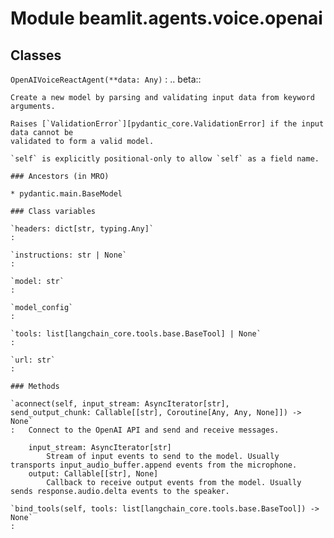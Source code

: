 Module beamlit.agents.voice.openai
==================================

Classes
-------

`OpenAIVoiceReactAgent(**data: Any)`
:   .. beta::
       
    
    Create a new model by parsing and validating input data from keyword arguments.
    
    Raises [`ValidationError`][pydantic_core.ValidationError] if the input data cannot be
    validated to form a valid model.
    
    `self` is explicitly positional-only to allow `self` as a field name.

    ### Ancestors (in MRO)

    * pydantic.main.BaseModel

    ### Class variables

    `headers: dict[str, typing.Any]`
    :

    `instructions: str | None`
    :

    `model: str`
    :

    `model_config`
    :

    `tools: list[langchain_core.tools.base.BaseTool] | None`
    :

    `url: str`
    :

    ### Methods

    `aconnect(self, input_stream: AsyncIterator[str], send_output_chunk: Callable[[str], Coroutine[Any, Any, None]]) ‑> None`
    :   Connect to the OpenAI API and send and receive messages.
        
        input_stream: AsyncIterator[str]
            Stream of input events to send to the model. Usually transports input_audio_buffer.append events from the microphone.
        output: Callable[[str], None]
            Callback to receive output events from the model. Usually sends response.audio.delta events to the speaker.

    `bind_tools(self, tools: list[langchain_core.tools.base.BaseTool]) ‑> None`
    :